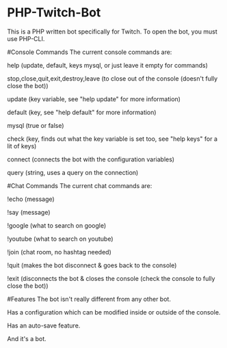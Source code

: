 # PHP-Twitch-Bot
This is a PHP written bot specifically for Twitch.
To open the bot, you must use PHP-CLI.

#Console Commands
The current console commands are:

help (update, default, keys mysql, or just leave it empty for commands)

stop,close,quit,exit,destroy,leave (to close out of the console (doesn't fully close the bot))

update (key variable, see "help update" for more information)

default (key, see "help default" for more information)

mysql (true or false)

check (key, finds out what the key variable is set too, see "help keys" for a lit of keys)

connect (connects the bot with the configuration variables)

query (string, uses a query on the connection)


#Chat Commands
The current chat commands are:

!echo (message)

!say (message)

!google (what to search on google)

!youtube (what to search on youtube)

!join (chat room, no hashtag needed)

!quit (makes the bot disconnect & goes back to the console)

!exit (disconnects the bot & closes the console (check the console to fully close the bot))

#Features
The bot isn't really different from any other bot.

Has a configuration which can be modified inside or outside of the console.

Has an auto-save feature.

And it's a bot.

